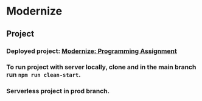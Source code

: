 # Modernize

## Project
### Deployed project: [Modernize: Programming Assignment](https://joelgchacon.github.io/modernize_programming_test/)
### To run project with server locally, clone and in the main branch run ``npm run clean-start``.
### Serverless project in prod branch.
